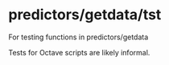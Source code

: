 predictors/getdata/tst
===
For testing functions in predictors/getdata

Tests for Octave scripts are likely informal.

